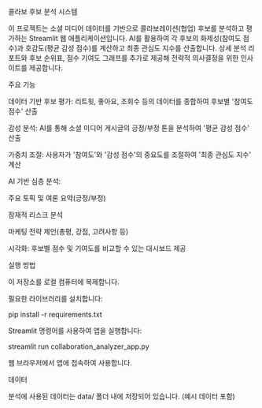 콜라보 후보 분석 시스템

이 프로젝트는 소셜 미디어 데이터를 기반으로 콜라보레이션(협업) 후보를 분석하고 평가하는 Streamlit 웹 애플리케이션입니다. 
AI를 활용하여 각 후보의 화제성(참여도 점수)과 호감도(평균 감성 점수)를 계산하고 최종 관심도 지수를 산출합니다.
상세 분석 리포트와 후보 순위표, 점수 기여도 그래프를 추가로 제공해 전략적 의사결정을 위한 인사이트를 제공합니다.

주요 기능

데이터 기반 후보 평가: 리트윗, 좋아요, 조회수 등의 데이터를 종합하여 후보별 '참여도 점수' 산출

감성 분석: AI를 통해 소셜 미디어 게시글의 긍정/부정 톤을 분석하여 '평균 감성 점수' 산출

가중치 조절: 사용자가 '참여도'와 '감성 점수'의 중요도를 조절하여 '최종 관심도 지수' 계산

AI 기반 심층 분석:

주요 토픽 및 여론 요약(긍정/부정)

잠재적 리스크 분석

마케팅 전략 제언(총평, 강점, 고려사항 등)

시각화: 후보별 점수 및 기여도를 비교할 수 있는 대시보드 제공

실행 방법

이 저장소를 로컬 컴퓨터에 복제합니다.

필요한 라이브러리를 설치합니다:

pip install -r requirements.txt


Streamlit 명령어를 사용하여 앱을 실행합니다:

streamlit run collaboration_analyzer_app.py


웹 브라우저에서 앱에 접속하여 사용합니다.

데이터

분석에 사용된 데이터는 data/ 폴더 내에 저장되어 있습니다. (예시 데이터 포함)
